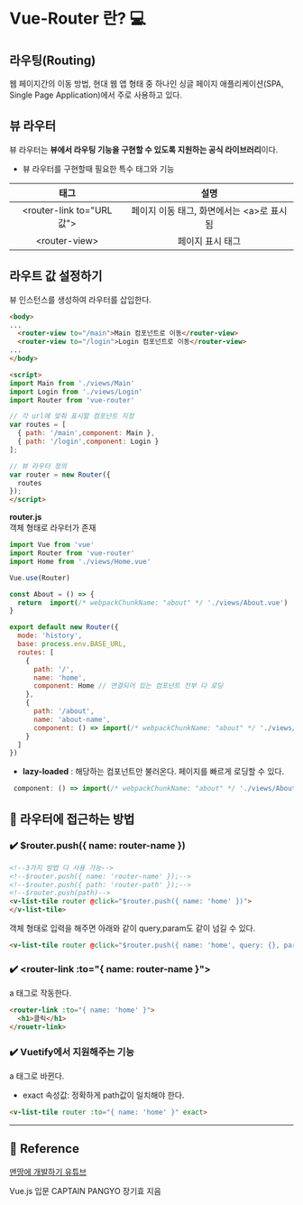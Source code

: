 # Vue-Router 란? 💻
## 라우팅(Routing)
 웹 페이지간의 이동 방법, 현대 웹 앱 형태 중 하나인 싱글 페이지 애플리케이션(SPA, Single Page Application)에서 주로 사용하고 있다.

## 뷰 라우터
뷰 라우터는 **뷰에서 라우팅 기능을 구현할 수 있도록 지원하는 공식 라이브러리**이다.<br>

- 뷰 라우터를 구현할때 필요한 특수 태그와 기능


|태그|설명|
|:---:|:---:|
|\<router-link to="URL값">|페이지 이동 태그, 화면에서는 \<a>로 표시됨|
|\<router-view>|페이지 표시 태그|

## 라우트 값 설정하기
뷰 인스턴스를 생성하여 라우터를 삽입한다.
```html
<body>
...
  <router-view to="/main">Main 컴포넌트로 이동</router-view>
  <router-view to="/login">Login 컴포넌트로 이동</router-view>
...
</body>

<script>
import Main from './views/Main'
import Login from './views/Login'
import Router from 'vue-router'

// 각 url에 맞춰 표시할 컴포넌트 지정
var routes = [
  { path: '/main',component: Main },
  { path: '/login',component: Login }
];

// 뷰 라우터 정의
var router = new Router({
  routes
});     
</script>
```
**router.js**<br>
객체 형태로 라우터가 존재
```javascript
import Vue from 'vue'
import Router from 'vue-router'
import Home from './views/Home.vue'

Vue.use(Router)

const About = () => {
  return  import(/* webpackChunkName: "about" */ './views/About.vue')
}

export default new Router({
  mode: 'history',
  base: process.env.BASE_URL,
  routes: [
    {
      path: '/',
      name: 'home',
      component: Home // 연결되어 있는 컴포넌트 전부 다 로딩
    },
    {
      path: '/about',
      name: 'about-name',
      component: () => import(/* webpackChunkName: "about" */ './views/About.vue')// 해당하는 컴포넌트만 로딩
    }
  ]
})

```
- **lazy-loaded** : 해당하는 컴포넌트만 불러온다.
페이지를 빠르게 로딩할 수 있다.
```javascript
 component: () => import(/* webpackChunkName: "about" */ './views/About.vue')// 해당하는 컴포넌트만 로딩
```
##  📢 **라우터에 접근하는 방법**
### ✔️ **$router.push({ name: router-name })**

```html
<!--3가지 방법 다 사용 가능-->
<!--$router.push({ name: 'router-name' });-->
<!--$router.push({ path: 'router-path' });-->
<!--$router.push(path)-->
<v-list-tile router @click="$router.push({ name: 'home' })">
</v-list-tile>
```
객체 형태로 입력을 해주면 아래와 같이 query,param도 같이 넘길 수 있다.
```html
<v-list-tile router @click="$router.push({ name: 'home', query: {}, params: {})">
```
### ✔️ **\<router-link :to="{ name: router-name }">**
a 태그로 작동한다.
```html
<router-link :to="{ name: 'home' }">
  <h1>클릭</h1>
</rouetr-link>
```
### ✔️ Vuetify에서 지원해주는 기능
a 태그로 바뀐다.<br>
- exact 속성값: 정확하게 path값이 일치해야 한다.
```html
<v-list-tile router :to="{ name: 'home' }" exact>
```
<hr>

## 📁 Reference

[맨땅에 개발하기 유튜브]("https://youtu.be/aeczJLcr8xc")

Vue.js 입문 CAPTAIN PANGYO 장기효 지음